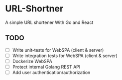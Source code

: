 # URL-Shortner

A simple URL shortener With Go and React

## TODO
- [ ] Write unit-tests for WebSPA (client & server)
- [ ] Write integration tests for WebSPA (client & server)
- [ ] Dockerize WebSPA
- [ ] Protect internal Golang REST API
- [ ] Add user authentication/authorization